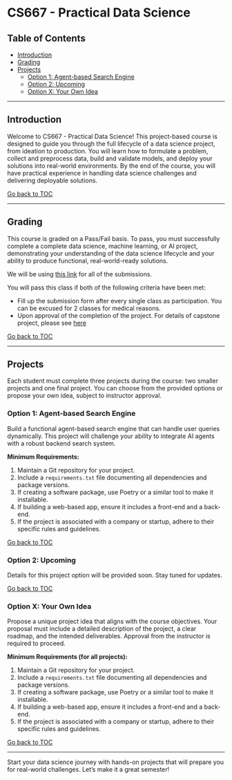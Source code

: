 # CS667 - Practical Data Science

## Table of Contents
- [Introduction](#introduction)
- [Grading](#grading)
- [Projects](#projects)
  - [Option 1: Agent-based Search Engine](#option-1-agent-based-search-engine)
  - [Option 2: Upcoming](#option-2-upcoming)
  - [Option X: Your Own Idea](#option-x-your-own-idea)

---

## Introduction

Welcome to CS667 - Practical Data Science! This project-based course is designed to guide you through the full lifecycle of a data science project, from ideation to production. You will learn how to formulate a problem, collect and preprocess data, build and validate models, and deploy your solutions into real-world environments. By the end of the course, you will have practical experience in handling data science challenges and delivering deployable solutions.

[Go back to TOC](#table-of-contents)

---

## Grading

This course is graded on a Pass/Fail basis. To pass, you must successfully complete a complete data science, machine learning, or AI project, demonstrating your understanding of the data science lifecycle and your ability to produce functional, real-world-ready solutions.

We will be using [this link](https://airtable.com/embed/appBjNPgdot15ZqO7/pagKL7hfbTouEflS9/form) for all of the submissions.

You will pass this class if both of the following criteria have been met:
- Fill up the submission form after every single class as participation. You can be excused for 2 classes for medical reasons.
- Upon approval of the completion of the project. For details of capstone project, please see [here](../pace-u-cs667/capstone/README.md)

[Go back to TOC](#table-of-contents)

---

## Projects

Each student must complete three projects during the course: two smaller projects and one final project. You can choose from the provided options or propose your own idea, subject to instructor approval.

### Option 1: Agent-based Search Engine

Build a functional agent-based search engine that can handle user queries dynamically. This project will challenge your ability to integrate AI agents with a robust backend search system.

**Minimum Requirements:**
1. Maintain a Git repository for your project.
2. Include a `requirements.txt` file documenting all dependencies and package versions.
3. If creating a software package, use Poetry or a similar tool to make it installable.
4. If building a web-based app, ensure it includes a front-end and a back-end.
5. If the project is associated with a company or startup, adhere to their specific rules and guidelines.

[Go back to TOC](#table-of-contents)

### Option 2: Upcoming

Details for this project option will be provided soon. Stay tuned for updates.

[Go back to TOC](#table-of-contents)

### Option X: Your Own Idea

Propose a unique project idea that aligns with the course objectives. Your proposal must include a detailed description of the project, a clear roadmap, and the intended deliverables. Approval from the instructor is required to proceed.

**Minimum Requirements (for all projects):**
1. Maintain a Git repository for your project.
2. Include a `requirements.txt` file documenting all dependencies and package versions.
3. If creating a software package, use Poetry or a similar tool to make it installable.
4. If building a web-based app, ensure it includes a front-end and a back-end.
5. If the project is associated with a company or startup, adhere to their specific rules and guidelines.

[Go back to TOC](#table-of-contents)

---

Start your data science journey with hands-on projects that will prepare you for real-world challenges. Let’s make it a great semester!

